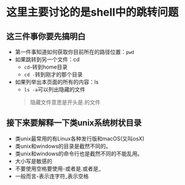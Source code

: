 # 这里主要讨论的是shell中的跳转问题

## 这三件事你要先搞明白
- 第一件事知道如何获取你目前所在的路径位置：`pwd`
- 如果跳转到另一个文件：cd
    - `cd~`转到home目录
    - `cd -`转到刚才的那个目录 
- 如果列举出本页面的所有的内容：ls
    - `ls -a`可以列出隐藏的文件
    > 隐藏文件意思是开头是.的文件

## 接下来要解释一下类unix系统树状目录
- 类unix最常用的有Linux各种发行版和macOS(又叫osX)
- 类unix和windows的目录是截然不同的。
- 类unix和windows的命令行也是截然不同的不能乱用。
- 大小写是敏感的
- 不要使用空格要使用-或者是.或者是_
- 一般而言-表示连字符_表示空格
